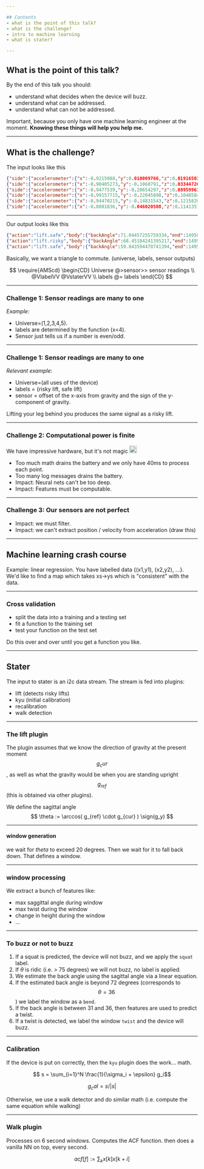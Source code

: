 ```yaml
---

## Contents
- what is the point of this talk?
- what is the challenge?
- intro to machine learning
- what is stater?

---
```


## What is the point of this talk?

By the end of this talk you should:
  - understand what decides when the device will buzz.
  - understand what can be addressed.
  - understand what can not be addressed.

Important, because you only have one machine learning engineer at the moment.
**Knowing these things will help you help me.**

---

## What is the challenge?

The input looks like this
```json
{"side":{"accelerometer":{"x":-0.9215088,"y":0.010009766,"z":0.019165039},"quaternion":{"w":-0.36803147,"x":0.5970288,"y":-0.347097,"z":-0.6226018},"gyro":{"x":-1.7089844,"y":-0.24414062,"z":0.24414062},"temperature":36,"altitude":-2961,"button":0},"time":1495047945627}
{"side":{"accelerometer":{"x":-0.90405273,"y":-0.1060791,"z":0.033447266},"quaternion":{"w":-0.36077243,"x":0.6014298,"y":-0.33910534,"z":-0.6270031},"gyro":{"x":-1.4038086,"y":0.18310547,"z":0.24414062},"temperature":36,"altitude":-2964,"button":0},"time":1495047945653}
{"side":{"accelerometer":{"x":-0.9477539,"y":-0.20654297,"z":0.08959961},"quaternion":{"w":-0.3563688,"x":0.6040387,"y":-0.3349464,"z":-0.62924516},"gyro":{"x":-0.4272461,"y":0,"z":0.5493164},"temperature":36,"altitude":-2961,"button":0},"time":1495047945693}
{"side":{"accelerometer":{"x":-0.99157715,"y":-0.22045898,"z":0.1048584},"quaternion":{"w":-0.35570565,"x":0.60106194,"y":-0.334771,"z":-0.6325555},"gyro":{"x":0.12207031,"y":-0.61035156,"z":0.91552734},"temperature":36,"altitude":-2956,"button":0},"time":1495047945733}
{"side":{"accelerometer":{"x":-0.94470215,"y":-0.14831543,"z":0.12158203},"quaternion":{"w":-0.35564506,"x":0.5939218,"y":-0.3380673,"z":-0.6375611},"gyro":{"x":0.5493164,"y":-0.79345703,"z":0.9765625},"temperature":36,"altitude":-2953,"button":0},"time":1495047945773}
{"side":{"accelerometer":{"x":-0.8881836,"y":-0.046020508,"z":0.11413574},"quaternion":{"w":-0.35887003,"x":0.5844455,"y":-0.34159788,"z":-0.6426093},"gyro":{"x":0.79345703,"y":-1.0986328,"z":0.36621094},"temperature":36,"altitude":-2956,"button":0},"time":1495047945815}
```
---

Our output looks like this
```json
{"action":"lift.safe","body":{"backAngle":71.04457255759334,"end":1495048190609,"start":1495048188889,"twistAmount":17.977664314273042,"type":"none"}}
{"action":"lift.risky","body":{"backAngle":68.45104241395217,"end":1495048202440,"start":1495048200682,"twistAmount":50.487119749529256,"type":"twist"}}
{"action":"lift.safe","body":{"backAngle":59.843594470741394,"end":1495048203361,"start":1495048202561,"twistAmount":15.918158662410605,"type":"none"}}
```

Basically, we want a triangle to commute. (universe, labels, sensor outputs)

$$
  \require{AMScd}
  \begin{CD}
    Universe @>sensor>> sensor readings \\
    @VlabelVV @VstaterVV \\
    labels @= labels
  \end{CD}
$$

---

### Challenge 1: Sensor readings are many to one

*Example:*
- Universe=(1,2,3,4,5).
- labels are determined by the function (x<4).
- Sensor just tells us if a number is even/odd.

---

### Challenge 1: Sensor readings are many to one

*Relevant example:*
- Universe=(all uses of the device)
- labels = {risky lift, safe lift}
- sensor = offset of the x-axis from gravity and the sign of the y-component of gravity.

Lifting your leg behind you produces the same signal as a risky lift.

---

### Challenge 2: Computational power is finite
We have impressive hardware, but it's not magic
<img src="https://microship.com/wp-content/uploads/2014/03/Byte-September-1981-AI-cover.jpg" height="20">

 - Too much math drains the battery and we only have 40ms to process each point.
 - Too many log messages drains the battery.
 - Impact: Neural nets can't be too deep.
 - Impact: Features must be computable.

 ---

 ### Challenge 3: Our sensors are not perfect
  - Impact: we must filter.
  - Impact: we can't extract position / velocity from acceleration (draw this)

---

 ## Machine learning crash course
 Example: linear regression.
 You have labelled data {(x1,y1), (x2,y2), ...}.  We'd like to find a map which takes xs->ys which is "consistent" with the data.

---

 ### Cross validation
  - split the data into a training and a testing set
  - fit a function to the training set
  - test your function on the test set

 Do this over and over until you get a function you like.

---
 ## Stater
 The input to stater is an i2c data stream.  The stream is fed into plugins:

 - lift (detects risky lifts)
 - kyu (initial calibration)
 - recalibration
 - walk detection

---
 ### The lift plugin

  The plugin assumes that we know the direction of gravity at the present moment $$g_cur$$,
  as well as what the gravity would be when you are standing upright $$g_{ref}$$
  (this is obtained via other plugins).

  We define the sagittal angle
  $$
  \theta := \arccos( g_{ref} \cdot g_{cur} ) \sign(g_y)
  $$

---
 #### window generation
  we wait for $theta$ to exceed 20 degrees.  Then we wait for it to fall back down.  That defines a window.

---
 ### window processing
  We extract a bunch of features like:
   - max saggittal angle during window
   - max twist during the window
   - change in height during the window
   - ...

---

### To buzz or not to buzz
 1. If a squat is predicted, the device will not buzz, and we apply the `squat` label.
 2. If $\theta$ is ridic (i.e. > 75 degrees) we will not buzz, no label is applied.
 3. We estimate the back angle using the sagittal angle via a linear equation.
 4. If the estimated back angle is beyond 72 degrees (corresponds to $$\theta = 36$$) we label the window as a `bend`.
 5. If the back angle is between 31 and 36, then features are used to predict a twist.
 6. If a twist is detected, we label the window `twist` and the device will buzz.

---
 ### Calibration
 If the device is put on correctly, then the `kyu` plugin does the work... math.

 $$ s = \sum_{i=1}^N \frac{1}{\sigma_i + \epsilon} g_i$$

 $$ g_cal = s / |s|$$

 Otherwise, we use a walk detector and do similar math (i.e. compute the same equation while walking)

---

 ### Walk plugin
 Processes on 6 second windows.  Computes the ACF function. then does a vanilla NN on top, every second.

 $$ acf[f] := \sum_k x[k]x[k+i]$$
